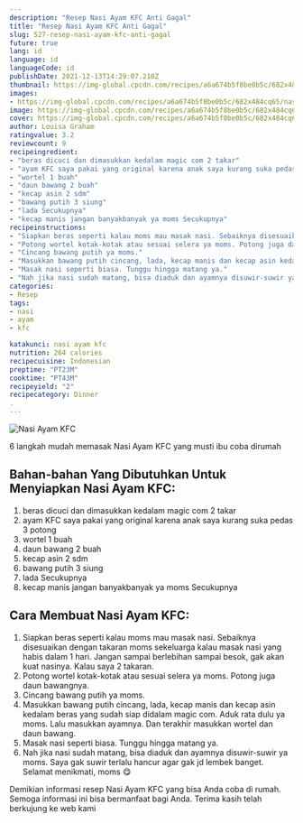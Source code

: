 ```yaml
---
description: "Resep Nasi Ayam KFC Anti Gagal"
title: "Resep Nasi Ayam KFC Anti Gagal"
slug: 527-resep-nasi-ayam-kfc-anti-gagal
future: true
lang: id
language: id
languageCode: id
publishDate: 2021-12-13T14:29:07.210Z 
thumbnail: https://img-global.cpcdn.com/recipes/a6a674b5f8be0b5c/682x484cq65/nasi-ayam-kfc-foto-resep-utama.png
images:
- https://img-global.cpcdn.com/recipes/a6a674b5f8be0b5c/682x484cq65/nasi-ayam-kfc-foto-resep-utama.png
image: https://img-global.cpcdn.com/recipes/a6a674b5f8be0b5c/682x484cq65/nasi-ayam-kfc-foto-resep-utama.png
cover: https://img-global.cpcdn.com/recipes/a6a674b5f8be0b5c/682x484cq65/nasi-ayam-kfc-foto-resep-utama.png
author: Louisa Graham
ratingvalue: 3.2
reviewcount: 9
recipeingredient:
- "beras dicuci dan dimasukkan kedalam magic com 2 takar"
- "ayam KFC saya pakai yang original karena anak saya kurang suka pedas 3 potong"
- "wortel 1 buah"
- "daun bawang 2 buah"
- "kecap asin 2 sdm"
- "bawang putih 3 siung"
- "lada Secukupnya"
- "kecap manis jangan banyakbanyak ya moms Secukupnya"
recipeinstructions:
- "Siapkan beras seperti kalau moms mau masak nasi. Sebaiknya disesuaikan dengan takaran moms sekeluarga kalau masak nasi yang habis dalam 1 hari. Jangan sampai berlebihan sampai besok, gak akan kuat nasinya. Kalau saya 2 takaran."
- "Potong wortel kotak-kotak atau sesuai selera ya moms. Potong juga daun bawangnya."
- "Cincang bawang putih ya moms."
- "Masukkan bawang putih cincang, lada, kecap manis dan kecap asin kedalam beras yang sudah siap didalam magic com. Aduk rata dulu ya moms. Lalu masukkan ayamnya. Dan terakhir masukkan wortel dan daun bawang."
- "Masak nasi seperti biasa. Tunggu hingga matang ya."
- "Nah jika nasi sudah matang, bisa diaduk dan ayamnya disuwir-suwir ya moms. Saya gak suwir terlalu hancur agar gak jd lembek banget. Selamat menikmati, moms 😋"
categories:
- Resep
tags:
- nasi
- ayam
- kfc

katakunci: nasi ayam kfc 
nutrition: 264 calories
recipecuisine: Indonesian
preptime: "PT23M"
cooktime: "PT43M"
recipeyield: "2"
recipecategory: Dinner
. 
---
```



![Nasi Ayam KFC](https://img-global.cpcdn.com/recipes/a6a674b5f8be0b5c/682x484cq65/nasi-ayam-kfc-foto-resep-utama.png)

6 langkah mudah memasak  Nasi Ayam KFC yang musti ibu coba dirumah

<!--inarticleads1-->

## Bahan-bahan Yang Dibutuhkan Untuk Menyiapkan Nasi Ayam KFC:

1. beras dicuci dan dimasukkan kedalam magic com 2 takar
1. ayam KFC saya pakai yang original karena anak saya kurang suka pedas 3 potong
1. wortel 1 buah
1. daun bawang 2 buah
1. kecap asin 2 sdm
1. bawang putih 3 siung
1. lada Secukupnya
1. kecap manis jangan banyakbanyak ya moms Secukupnya



<!--inarticleads2-->

## Cara Membuat Nasi Ayam KFC:

1. Siapkan beras seperti kalau moms mau masak nasi. Sebaiknya disesuaikan dengan takaran moms sekeluarga kalau masak nasi yang habis dalam 1 hari. Jangan sampai berlebihan sampai besok, gak akan kuat nasinya. Kalau saya 2 takaran.
1. Potong wortel kotak-kotak atau sesuai selera ya moms. Potong juga daun bawangnya.
1. Cincang bawang putih ya moms.
1. Masukkan bawang putih cincang, lada, kecap manis dan kecap asin kedalam beras yang sudah siap didalam magic com. Aduk rata dulu ya moms. Lalu masukkan ayamnya. Dan terakhir masukkan wortel dan daun bawang.
1. Masak nasi seperti biasa. Tunggu hingga matang ya.
1. Nah jika nasi sudah matang, bisa diaduk dan ayamnya disuwir-suwir ya moms. Saya gak suwir terlalu hancur agar gak jd lembek banget. Selamat menikmati, moms 😋




Demikian informasi  resep Nasi Ayam KFC   yang bisa Anda coba di rumah. Semoga informasi ini bisa bermanfaat bagi Anda. Terima kasih telah berkujung ke web kami
